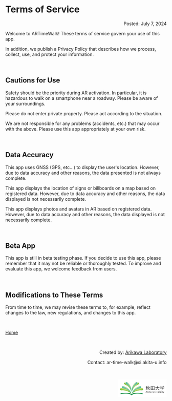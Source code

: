# Terms of Service

<p style= 'text-align: right;'>
  Posted: July 7, 2024
</p>

Welcome to ARTimeWalk! These terms of service govern your use of this app.    

In addition, we publish a Privacy Policy that describes how we process, collect, use, and protect your information.

<br>

## Cautions for Use
Safety should be the priority during AR activation. In particular, it is hazardous to walk on a smartphone near a roadway. Please be aware of your surroundings.    

Please do not enter private property. Please act according to the situation.    

We are not responsible for any problems (accidents, etc.) that may occur with the above. Please use this app appropriately at your own risk.

<br>

## Data Accuracy
This app uses GNSS (GPS, etc...) to display the user's location. However, due to data accuracy and other reasons, the data presented is not always complete.    

This app displays the location of signs or billboards on a map based on registered data. However, due to data accuracy and other reasons, the data displayed is not necessarily complete.    

This app displays photos and avatars in AR based on registered data. However, due to data accuracy and other reasons, the data displayed is not necessarily complete.

<br>

## Beta App
This app is still in beta testing phase. If you decide to use this app, please remember that it may not be reliable or thoroughly tested. To improve and evaluate this app, we welcome feedback from users.

<br>

## Modifications to These Terms
From time to time, we may revise these terms to, for example, reflect changes to the law, new regulations, and changes to this app.

<br>

<p>
  <a href="https://artimewalk.github.io/site">Home</a>
</p>

<br>

<p style= 'text-align: right;'>
  Created by: <a href="https://top.ie.akita-u.ac.jp/lab/" target="_blank">Arikawa Laboratory</a>
</p>

<p style= 'text-align: right;'>
  Contact: ar-time-walk@si.akita-u.info
</p>

<br>

<p style= 'text-align: right;'>
  <a href="https://www.akita-u.ac.jp/honbu/" target="_blank"><img src="images/au_logo.jpg" width= "30%" ></a>
</p>
